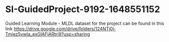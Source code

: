 # SI-GuidedProject-9192-1648551152
Guided Learning Module - MLDL
dataset for the project can be found in this link
https://drive.google.com/drive/folders/124NTj0j-Tmiez5vwIa_exGlAFiARtrj9?usp=sharing
